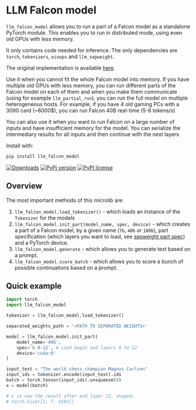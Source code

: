 # LLM Falcon model


`llm_falcon_model` allows you to run a part of a Falcon model as a standalone PyTorch module.
This enables you to run in distributed mode, using even old GPUs with less memory.

It only contains code needed for inference.
The only dependencies are `torch`, `tokenizers`, `einops` and `llm_sepweight`.

The original implementation is available [here](https://huggingface.co/tiiuae).


Use it when you cannot fit the whole Falcon model into memory. If you have multiple
old GPUs with less memory, you can run different parts of the Falcon model on each of them and when
you make them communicate (using for example `llm_partial_run`), you can run the full model on multiple
heterogeneous hosts. For example, if you have 4 old gaming PCs with a 3090 card (~6000$), you can run Falcon 40B
real-time (5-6 tokens/s)

You can also use it when you want to run Falcon on a large number of inputs and have insufficient memory for the model.
You can serialize the intermediary results for all inputs and then continue with the next layers

Install with:

```bash
pip install llm_falcon_model
```

[![Downloads](https://static.pepy.tech/badge/llm_falcon_model/month)](https://pepy.tech/project/llm_falcon_model)
[![PyPi version](https://badgen.net/pypi/v/llm_falcon_model/)](https://pypi.com/project/llm_falcon_model)
[![PyPI license](https://img.shields.io/pypi/l/llm_falcon_model.svg)](https://pypi.python.org/pypi/llm_falcon_model/)

## Overview

The most important methods of this microlib are:
1. `llm_falcon_model.load_tokenizer()` - which loads an instance of the `Tokenizer` for the models
2. `llm_falcon_model.init_part(model_name, spec, device)` - which creates a part of a Falcon model, by a given name (`7b`, `40b` or `180b`),
part specification (which layers you want to load, see [sepweight part spec](https://microlib.org/llm_sepweight.html#load-state-dict-needed-for-a-part-of-the-llm))
and a PyTorch device.
3. `llm_falcon_model.generate` - which allows you to generate text based on a prompt.
4. `llm_falcon_model.score_batch` - which allows you to score a bunch of possible continuations based on a prompt.

## Quick example


```python
import torch
import llm_falcon_model

tokenizer = llm_falcon_model.load_tokenizer()

separated_weights_path = '<PATH TO SEPARATED WEIGHTS>'

model = llm_falcon_model.init_part(
    model_name='40b',
    spec='b 0-12', # Load begin and layers 0 to 12
    device='cuda:0'
)

input_text = "The world chess champion Magnus Carlsen"
input_ids = tokenizer.encode(input_text).ids
batch = torch.tensor(input_ids).unsqueeze(0)
x = model(batch)

# x is now the result after end layer 12, shaped:
# torch.Size([1, 7, 8192])
```
